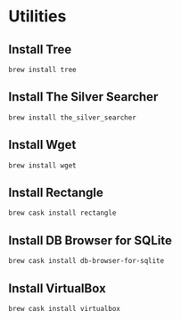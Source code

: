 # Utilities

## Install Tree

```
brew install tree
```

## Install The Silver Searcher

```
brew install the_silver_searcher
```

## Install Wget

```
brew install wget
```

## Install Rectangle

```
brew cask install rectangle
```

## Install DB Browser for SQLite

```
brew cask install db-browser-for-sqlite
```

## Install VirtualBox

```
brew cask install virtualbox
```

